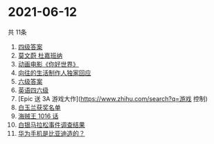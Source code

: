 # 2021-06-12
  共 11条

  <!-- BEGIN -->
  <!-- 最后更新时间:Sat Jun 12 2021 10:11:06 GMT+0000 (Coordinated Universal Time) -->
  1. [四级答案](https://www.zhihu.com/search?q=四级答案)
1. [莫文蔚 杜嘉班纳](https://www.zhihu.com/search?q=莫文蔚)
1. [动画电影《你好世界》](https://www.zhihu.com/search?q=你好世界)
1. [向往的生活制作人独家回应](https://www.zhihu.com/search?q=向往的生活)
1. [六级答案](https://www.zhihu.com/search?q=六级答案)
1. [英语四六级](https://www.zhihu.com/search?q=四六级)
1. [Epic 送 3A 游戏大作](https://www.zhihu.com/search?q=游戏 控制)
1. [白玉兰获奖名单](https://www.zhihu.com/search?q=白玉兰)
1. [海贼王 1016 话](https://www.zhihu.com/search?q=海贼王)
1. [白银马拉松事件调查结果](https://www.zhihu.com/search?q=甘肃白银马拉松)
1. [华为手机是比亚迪造的？](https://www.zhihu.com/search?q=华为手机)
  <!-- END -->
  